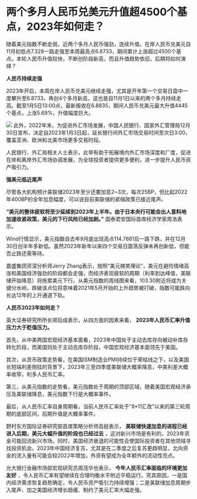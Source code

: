 # 两个多月人民币兑美元升值超4500个基点，2023年如何走？

随着美元指数不断走弱，近两个多月人民币强劲，连续升值。在岸人民币兑美元自11月初低点7.328一路走强至本周最高点6.8733，期间累计上涨超过4500个基点。本轮人民币升值较快，不断创阶段新高，而且升值趋势依旧，后期将如何演绎？

**人民币持续走强**

2023年开启，本周在岸人民币兑美元继续走强，尤其是开年第一个交易日盘中一度攀升至6.8733，再创4个多月新高，这也是自11月1日以来的两个多月持续走高。截至1月5日13:00点，最新报收在6.8835，期间人民币兑美元最大升值4445个基点，上涨5.69%，升值幅度巨大。

![](https://inews.gtimg.com/newsapp_bt/0/15596226374/1000)
此外，2022年末，为促进外汇市场发展，中国人民银行、国家外汇管理局12月30日宣布，决定自2023年1月3日起，延长银行间外汇市场交易时间至次日3:00，覆盖亚洲、欧洲和北美市场更多交易时段。

人民银行、外汇局相关人士表示，此举有助于拓展境内外汇市场深度和广度，促进在岸和离岸外汇市场协调发展，为全球投资者提供更多便利，进一步提升人民币资产吸引力。

**强美元临近尾声**

尽管各大机构预计美联储2023年至少还要加息2~3次，每次25BP，但比起2022年400BP的全年加息幅度，可以说目前美联储的紧缩政策已接近尾声。

**“美元的整体疲软将至少延续到2023年上半年。由于日本央行可能会出人意料地加速收紧政策，美元的下行风险已经加剧。”**
国泰君安国际首席经济学家周浩表示。

Wind行情显示，美元指数自去年9月底出现高点114.7861后一路下跌，并在12月30日创半年多新低。虽然2023年新年以来四个交易日震荡反弹未再创新低，但能否止跌还需等待。

嘉盛集团资深分析师Jerry
Zhang表示，按照“美元微笑理论”，美元在避险情绪高涨和美国经济强劲的阶段都会走强，而经济表现疲软的周期（利率到达峰值，美联储开始降息）将拖累美元下行。从美元指数的周线图来看，103.30附近将成为关键分水岭，跌破该点位将意味着2021年5月开始的上升趋势被打破，指数可能跌向长达12年的上升通道下轨。

**人民币2023年如何走？**

英大证券研究所所长郑后成表示，从四方面的因素来看， **2023年人民币汇率升值压力大于贬值压力。**

首先，从中美两国宏观经济基本面看，2023年中国处于主动去库存向被动补库存转化阶段，而美国则处于主动去库存阶段，中国宏观经济基本面领先于美国。

其次，从货币政策走势看，在美国ISM制造业PMI持续位于荣枯线之下，以及美国长短端利差倒挂的背景下，2023年三至四季度美联储大概率降息，中美利差大概率收窄，利多人民币汇率。

第三，从美元指数的走势看，美元指数处于周期的顶部区域，随着美国宏观经济承压及美联储降息，美元指数下行是大概率事件。

最后，从人民币汇率自身周期看，当前人民币汇率处于“8•11汇改”以来的第三轮周期的底部区间，后期升值是大概率事件。

野村东方国际证券研究部首席策略分析师高挺表示， **美联储快速加息的进程已经进入后期，美元大幅升值的阶段也已经过去**
，这对新兴市场是有利的，2023年资金可能回流新兴市场。同时，美国经济衰退的可能性会使国际投资者在其他领域寻找投资机会。2023年中国经济复苏，尤其是在二季度之后复苏更趋明显，北向资金的流入量有可能会较2022年增加，外资有望成为全年额外的流动性亮点。

光大银行金融市场部宏观研究员周茂华也表示， **今年人民币汇率面临的环境更加友好**
，令人民币汇率有望继续在合理均衡水平附近平稳运行。究其原因，一是国内经济需求恢复趋势确定，令人民币资产吸引力持续增强；二是美联储加息周期步入尾声、加之美国经济增长趋缓、制约了美元汇率大幅走强。

